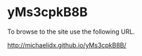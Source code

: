 # yMs3cpkB8B

To browse to the site use the following URL.

http://michaelidx.github.io/yMs3cpkB8B/

